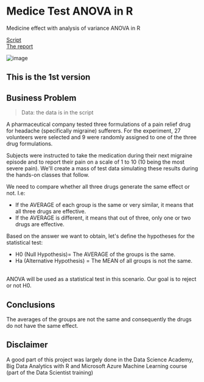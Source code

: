 # Medice Test ANOVA in R
Medicine effect with analysis of variance ANOVA in R

[Script](https://github.com/Caio-Felice-Cunha/Medice-Test-ANOVA-in-R/blob/main/Drug%20effect%20with%20ANOVA%20test%20in%20R.R) <br>
[The report](https://github.com/Caio-Felice-Cunha/Medice-Test-ANOVA-in-R/blob/main/Drug-effect-with-ANOVA-test-in-R.pdf)

![image](https://user-images.githubusercontent.com/111542025/236542366-7c9824d8-7f76-473e-8f23-88646148d1f7.png)

## This is the 1st version

## Business Problem
> Data: the data is in the script

A pharmaceutical company tested three formulations of a pain relief drug for headache (specifically migraine) sufferers. For the experiment, 27 volunteers were selected and 9 were randomly assigned to one of the three drug formulations.<br>

Subjects were instructed to take the medication during their next migraine episode and to report their pain on a scale of 1 to 10 (10 being the most severe pain). We'll create a mass of test data simulating these results during the hands-on classes that follow.<br>

We need to compare whether all three drugs generate the same effect or not. I.e:
* If the AVERAGE of each group is the same or very similar, it means that all three drugs are effective.
* If the AVERAGE is different, it means that out of three, only one or two drugs are effective.

Based on the answer we want to obtain, let's define the hypotheses for the statistical test:
* H0 (Null Hypothesis)= The AVERAGE of the groups is the same.
* Ha (Alternative Hypothesis) = The MEAN of all groups is not the same.
<br>
ANOVA will be used as a statistical test in this scenario. Our goal is to reject or not H0.

## Conclusions
The averages of the groups are not the same and consequently the drugs do not have the same effect.

## Disclaimer 
A good part of this project was largely done in the Data Science Academy, Big Data Analytics with R and Microsoft Azure Machine Learning course (part of the Data Scientist training)
